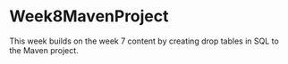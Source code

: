 # Week8MavenProject

This week builds on the week 7 content by creating drop tables in SQL to the Maven project. 
